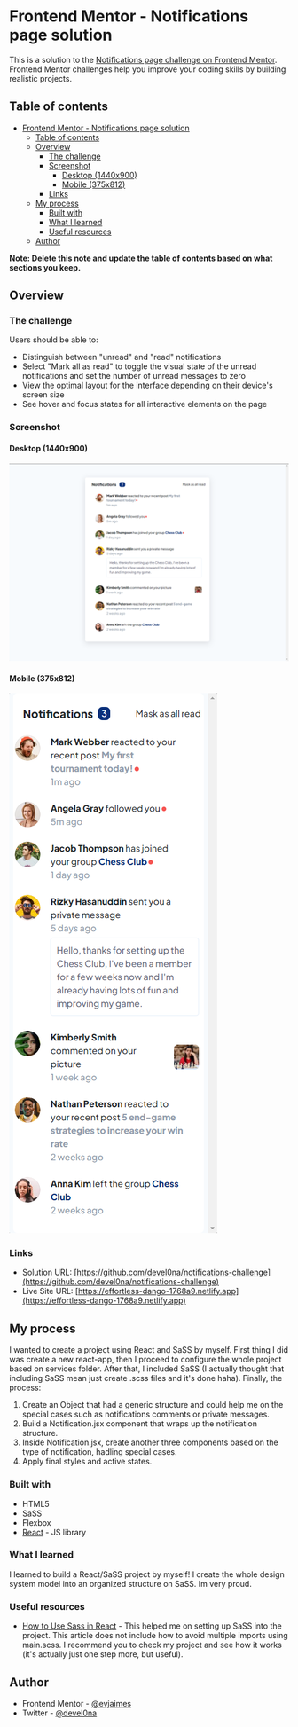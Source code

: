 # Frontend Mentor - Notifications page solution

This is a solution to the [Notifications page challenge on Frontend Mentor](https://www.frontendmentor.io/challenges/notifications-page-DqK5QAmKbC). Frontend Mentor challenges help you improve your coding skills by building realistic projects. 

## Table of contents

- [Frontend Mentor - Notifications page solution](#frontend-mentor---notifications-page-solution)
  - [Table of contents](#table-of-contents)
  - [Overview](#overview)
    - [The challenge](#the-challenge)
    - [Screenshot](#screenshot)
      - [Desktop (1440x900)](#desktop-1440x900)
      - [Mobile (375x812)](#mobile-375x812)
    - [Links](#links)
  - [My process](#my-process)
    - [Built with](#built-with)
    - [What I learned](#what-i-learned)
    - [Useful resources](#useful-resources)
  - [Author](#author)

**Note: Delete this note and update the table of contents based on what sections you keep.**

## Overview

### The challenge

Users should be able to:

- Distinguish between "unread" and "read" notifications
- Select "Mark all as read" to toggle the visual state of the unread notifications and set the number of unread messages to zero
- View the optimal layout for the interface depending on their device's screen size
- See hover and focus states for all interactive elements on the page

### Screenshot

#### Desktop (1440x900) 
![](./public/Laptop-1-1440x900.png)

#### Mobile (375x812) 
![](./public/iPhone-XS-X-375x812.png)



### Links

- Solution URL: [https://github.com/devel0na/notifications-challenge](https://github.com/devel0na/notifications-challenge)
- Live Site URL: [https://effortless-dango-1768a9.netlify.app](https://effortless-dango-1768a9.netlify.app)

## My process

I wanted to create a project using React and SaSS by myself. First thing I did was create a new react-app, then I proceed to configure the whole project based on services folder. After that, I included SaSS (I actually thought that including SaSS mean just create .scss files and it's done haha). Finally, the process:

1. Create an Object that had a generic structure and could help me on the special cases such as notifications comments or private messages.
2. Build a Notification.jsx component that wraps up the notification structure.
3. Inside Notification.jsx, create another three components based on the type of notification, hadling special cases.
4. Apply final styles and active states.
### Built with

- HTML5
- SaSS
- Flexbox
- [React](https://reactjs.org/) - JS library


### What I learned

I learned to build a React/SaSS project by myself! I create the whole design system model into an organized structure on SaSS. Im very proud.



### Useful resources

- [How to Use Sass in React](https://www.makeuseof.com/react-sass-how-use/) - This helped me on setting up SaSS into the project. This article does not include how to avoid multiple imports using main.scss. I recommend you to check my project and see how it works (it's actually just one step more, but useful).

## Author


- Frontend Mentor - [@evjaimes](https://www.frontendmentor.io/profile/evjaimes)
- Twitter - [@devel0na](https://www.twitter.com/devel0na)

